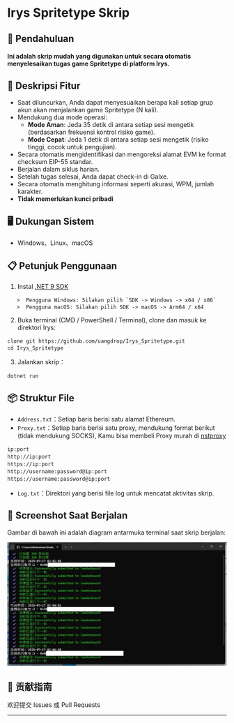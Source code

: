 # Irys Spritetype Skrip

## 🚀 Pendahuluan
#### Ini adalah skrip mudah yang digunakan untuk secara otomatis menyelesaikan tugas game Spritetype di platform Irys.

## 📝 Deskripsi Fitur
- Saat diluncurkan, Anda dapat menyesuaikan berapa kali setiap grup akun akan menjalankan game Spritetype (N kali).
- Mendukung dua mode operasi:
  - **Mode Aman**: Jeda 35 detik di antara setiap sesi mengetik (berdasarkan frekuensi kontrol risiko game).  
  - **Mode Cepat**: Jeda 1 detik di antara setiap sesi mengetik (risiko tinggi, cocok untuk pengujian).
- Secara otomatis mengidentifikasi dan mengoreksi alamat EVM ke format checksum EIP-55 standar.
- Berjalan dalam siklus harian.
- Setelah tugas selesai, Anda dapat check-in di Galxe.  
- Secara otomatis menghitung informasi seperti akurasi, WPM, jumlah karakter.
- **Tidak memerlukan kunci pribadi**

## 🖥️ Dukungan Sistem
* Windows、Linux、macOS

## 📋 Petunjuk Penggunaan
1. Instal [.NET 9 SDK](https://dotnet.microsoft.com/download/dotnet/9.0)
```
   >  Pengguna Windows: Silakan pilih `SDK -> Windows -> x64 / x86` 
   >  Pengguna macOS: Silakan pilih SDK -> macOS -> Arm64 / x64
```
2. Buka terminal (CMD / PowerShell / Terminal), clone dan masuk ke direktori Irys:
```
clone git https://github.com/uangdrop/Irys_Spritetype.git
cd Irys_Spritetype
```
3. Jalankan skrip：
```
dotnet run
```


## 📦 Struktur File

* `Address.txt`：Setiap baris berisi satu alamat Ethereum.
* `Proxy.txt`：Setiap baris berisi satu proxy, mendukung format berikut (tidak mendukung SOCKS), Kamu bisa membeli Proxy murah di [nstproxy](https://app.nstproxy.com/register?i=G5NkUo)

```txt
ip:port
http://ip:port
https://ip:port
http://username:password@ip:port
https://username:password@ip:port
```

* `Log.txt`：Direktori yang berisi file log untuk mencatat aktivitas skrip.




## 🌌 Screenshot Saat Berjalan
Gambar di bawah ini adalah diagram antarmuka terminal saat skrip berjalan:

![运行截图](screenshot.png)



## 🤝 贡献指南

欢迎提交 Issues 或 Pull Requests

---


